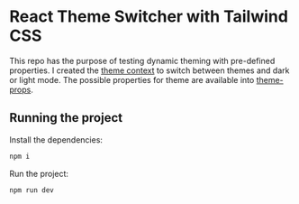 # React Theme Switcher with Tailwind CSS

This repo has the purpose of testing dynamic theming with pre-defined properties. I created the [theme context](./src/context/ThemeContext.tsx) to switch between themes and dark or light mode. The possible properties for theme are available into [theme-props](./src/theme/types.ts).

## Running the project

Install the dependencies:

```sh
npm i
```

Run the project:

```sh
npm run dev
```
